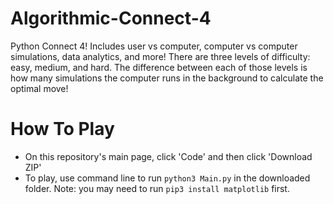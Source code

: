 # Algorithmic-Connect-4
Python Connect 4! Includes user vs computer, computer vs computer simulations, data analytics, and more! There are three levels of difficulty: easy, medium, and hard. The difference between each of those levels is how many simulations the computer runs in the background to calculate the optimal move!

# How To Play
- On this repository's main page, click 'Code' and then click 'Download ZIP'
- To play, use command line to run ```python3 Main.py``` in the downloaded folder. Note: you may need to run ```pip3 install matplotlib``` first.
